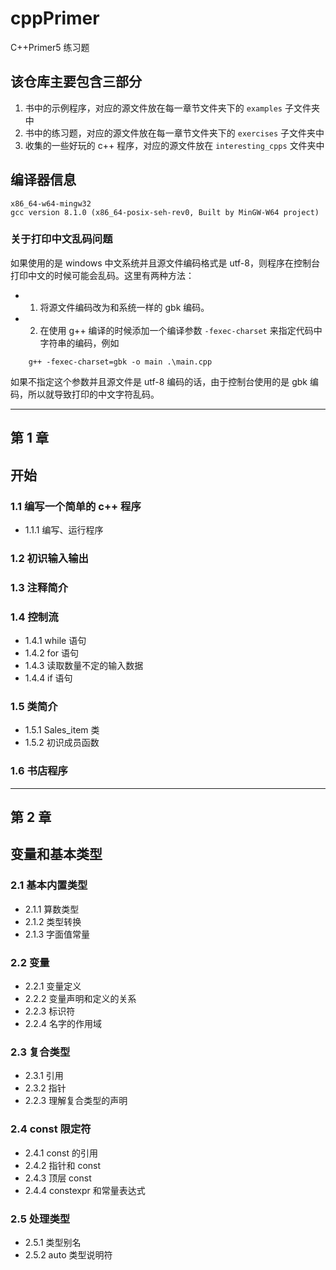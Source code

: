 # cppPrimer
C++Primer5 练习题

## 该仓库主要包含三部分
1. 书中的示例程序，对应的源文件放在每一章节文件夹下的 `examples` 子文件夹中
2. 书中的练习题，对应的源文件放在每一章节文件夹下的 `exercises` 子文件夹中
3. 收集的一些好玩的 c++ 程序，对应的源文件放在 `interesting_cpps` 文件夹中

## 编译器信息
```
x86_64-w64-mingw32
gcc version 8.1.0 (x86_64-posix-seh-rev0, Built by MinGW-W64 project)
```

### 关于打印中文乱码问题
如果使用的是 windows 中文系统并且源文件编码格式是 utf-8，则程序在控制台打印中文的时候可能会乱码。这里有两种方法：
- 1. 将源文件编码改为和系统一样的 gbk 编码。
- 2. 在使用 g++ 编译的时候添加一个编译参数 `-fexec-charset` 来指定代码中字符串的编码，例如
```
    g++ -fexec-charset=gbk -o main .\main.cpp
```
如果不指定这个参数并且源文件是 utf-8 编码的话，由于控制台使用的是 gbk 编码，所以就导致打印的中文字符乱码。

---

## 第 1 章
## 开始

### 1.1 编写一个简单的 c++ 程序
- 1.1.1 编写、运行程序

### 1.2 初识输入输出

### 1.3 注释简介

### 1.4 控制流
- 1.4.1 while 语句
- 1.4.2 for 语句
- 1.4.3 读取数量不定的输入数据
- 1.4.4 if 语句

### 1.5 类简介
- 1.5.1 Sales_item 类
- 1.5.2 初识成员函数

### 1.6 书店程序

---

## 第 2 章
## 变量和基本类型

### 2.1 基本内置类型
- 2.1.1 算数类型
- 2.1.2 类型转换
- 2.1.3 字面值常量

### 2.2 变量
- 2.2.1 变量定义
- 2.2.2 变量声明和定义的关系
- 2.2.3 标识符
- 2.2.4 名字的作用域

### 2.3 复合类型
- 2.3.1 引用
- 2.3.2 指针
- 2.2.3 理解复合类型的声明

### 2.4 const 限定符
- 2.4.1 const 的引用
- 2.4.2 指针和 const
- 2.4.3 顶层 const
- 2.4.4 constexpr 和常量表达式

### 2.5 处理类型
- 2.5.1 类型别名
- 2.5.2 auto 类型说明符